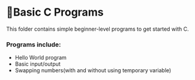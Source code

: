 # 🔷Basic C Programs

This folder contains simple beginner-level programs to get started with C.

### Programs include:
- Hello World program
- Basic input/output
- Swapping numbers(with and without using temporary variable)
